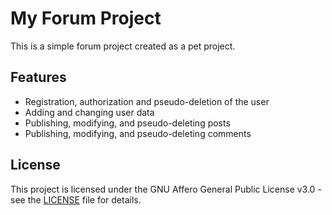 # My Forum Project

This is a simple forum project created as a pet project.

## Features

- Registration, authorization and pseudo-deletion of the user
- Adding and changing user data
- Publishing, modifying, and pseudo-deleting posts
- Publishing, modifying, and pseudo-deleting comments

## License

This project is licensed under the GNU Affero General Public License v3.0 - see the [LICENSE](LICENSE) file for details.
